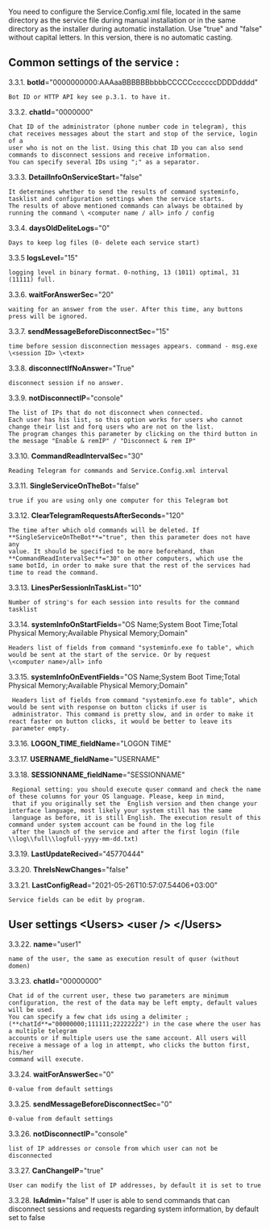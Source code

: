 You need to configure the Service.Config.xml file, located in the same directory as the service file during manual installation or in the same directory as the installer during automatic installation. 
Use "true" and "false" without capital letters. In this version, there is no automatic casting. 

## Common settings of the service <ServiceConfig/>:

3.3.1.  **botId**="0000000000:AAAaaBBBBBBbbbbCCCCCccccccDDDDdddd"

    Bot ID or HTTP API key see p.3.1. to have it.

3.3.2.  **chatId**="0000000"
    
    Chat ID of the administrator (phone number code in telegram), this chat receives messages about the start and stop of the service, login of a 
    user who is not on the list. Using this chat ID you can also send commands to disconnect sessions and receive information. 
    You can specify several IDs using ";" as a separator.

3.3.3.  **DetailInfoOnServiceStart**="false"

    It determines whether to send the results of command systeminfo, tasklist and configuration settings when the service starts.  
    The results of above mentioned commands can always be obtained by running the command \ <computer name / all> info / config 

3.3.4.  **daysOldDeliteLogs**="0"

    Days to keep log files (0- delete each service start)

3.3.5  **logsLevel**="15"
   
    logging level in binary format. 0-nothing, 13 (1011) optimal, 31 (11111) full.
 
3.3.6.  **waitForAnswerSec**="20"

    waiting for an answer from the user. After this time, any buttons press will be ignored.

3.3.7.  **sendMessageBeforeDisconnectSec**="15"

    time before session disconnection messages appears. command - msg.exe \<session ID> \<text>

3.3.8.  **disconnectIfNoAnswer**="True"

    disconnect session if no answer.

3.3.9.  **notDisconnectIP**="console"

    The list of IPs that do not disconnect when connected.  
    Each user has his list, so this option works for users who cannot change their list and forq users who are not on the list.  
    The program changes this parameter by clicking on the third button in the message "Enable & remIP" / "Disconnect & rem IP" 

3.3.10.  **CommandReadIntervalSec**="30"

    Reading Telegram for commands and Service.Config.xml interval 

3.3.11. **SingleServiceOnTheBot**="false"

    true if you are using only one computer for this Telegram bot

3.3.12. **ClearTelegramRequestsAfterSeconds**="120"

    The time after which old commands will be deleted. If **SingleServiceOnTheBot**="true", then this parameter does not have any
    value. It should be specified to be more beforehand, than **CommandReadIntervalSec**="30" on other computers, which use the 
    same botId, in order to make sure that the rest of the services had time to read the command.

3.3.13. **LinesPerSessionInTaskList**="10"
    
    Number of string's for each session into results for the command tasklist

3.3.14. **systemInfoOnStartFields**="OS Name;System Boot Time;Total Physical Memory;Available Physical Memory;Domain"
    
    Headers list of fields from command "systeminfo.exe fo table", which would be sent at the start of the service. Or by request 
    \<computer name>/all> info

3.3.15. **systemInfoOnEventFields**="OS Name;System Boot Time;Total Physical Memory;Available Physical Memory;Domain"
    
     Headers list of fields from command "systeminfo.exe fo table", which would be sent with response on button clicks if user is
     administrator. This command is pretty slow, and in order to make it react faster on button clicks, it would be better to leave its
     parameter empty.

3.3.16. **LOGON_TIME**\_**fieldName**="LOGON TIME"

3.3.17. **USERNAME_fieldName**="USERNAME"

3.3.18. **SESSIONNAME_fieldName**="SESSIONNAME"

     Regional setting: you should execute quser command and check the name of these сolumns for your OS language. Please, keep in mind,
     that if you originally set the  English version and then change your interface language, most likely your system still has the same
     language as before, it is still English. The execution result of this command under system account can be found in the log file
     after the launch of the service and after the first login (file \\log\\full\\logfull-yyyy-mm-dd.txt)

3.3.19. **LastUpdateRecived**="45770444"

3.3.20. **ThreIsNewChanges**="false"

3.3.21. **LastConfigRead**="2021-05-26T10:57:07.54406+03:00"

    Service fields can be edit by program.

## User settings \<Users> \<user /> \</Users></span>

3.3.22.  **name**="user1"

    name of the user, the same as execution result of quser (without domen) 

3.3.23.  **chatId**="00000000"

    Chat id of the current user, these two parameters are minimum configuration, the rest of the data may be left empty, default values will be used. 
    You can specify a few chat ids using a delimiter ; (**chatId**="00000000;111111;22222222") in the case where the user has a multiple telegram 
    accounts or if multiple users use the same account. All users will receive a message of a log in attempt, who clicks the button first, his/her
    command will execute.

3.3.24.  **waitForAnswerSec**="0" 

    0-value from default settings

3.3.25.  **sendMessageBeforeDisconnectSec**="0" 

    0-value from default settings

3.3.26.  **notDisconnectIP**="console" 

    list of IP addresses or console from which user can not be disconnected

3.3.27. **CanChangeIP**="true"
     
    User can modify the list of IP addresses, by default it is set to true

3.3.28.  **IsAdmin**="false"
    If user is able to send commands that can disconnect sessions and requests regarding system information, by default set to false
